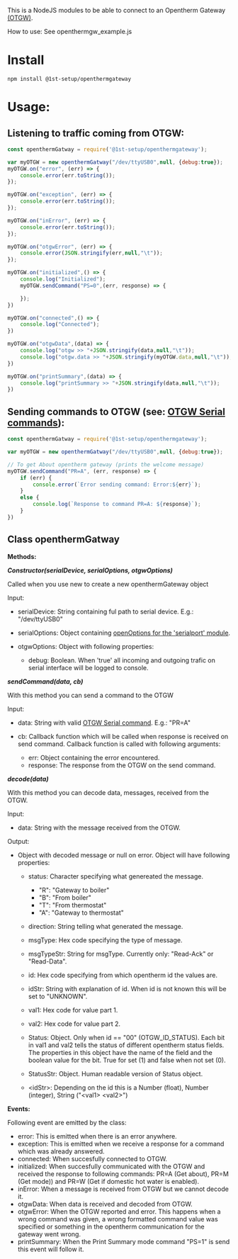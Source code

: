 This is a NodeJS modules to be able to connect to an Opentherm Gateway [(OTGW)](http://otgw.tclcode.com/index.html).

How to use: See openthermgw_example.js

Install
=======
```
npm install @1st-setup/openthermgateway
```

Usage:
======

Listening to traffic coming from OTGW:
--------------------------------------
```js
const openthermGatway = require('@1st-setup/openthermgateway');

var myOTGW = new openthermGatway("/dev/ttyUSB0",null, {debug:true});
myOTGW.on("error", (err) => {
    console.error(err.toString());
});

myOTGW.on("exception", (err) => {
    console.error(err.toString());
});

myOTGW.on("inError", (err) => {
    console.error(err.toString());
});

myOTGW.on("otgwError", (err) => {
    console.error(JSON.stringify(err,null,"\t"));
});

myOTGW.on("initialized",() => {
    console.log("Initialized");
    myOTGW.sendCommand("PS=0",(err, response) => {

    });
})

myOTGW.on("connected",() => {
    console.log("Connected");
})

myOTGW.on("otgwData",(data) => {
    console.log("otgw >> "+JSON.stringify(data,null,"\t"));
    console.log("otgw.data >> "+JSON.stringify(myOTGW.data,null,"\t"));
})

myOTGW.on("printSummary",(data) => {
    console.log("printSummary >> "+JSON.stringify(data,null,"\t"));
})
```

Sending commands to OTGW (see: [OTGW Serial commands](http://otgw.tclcode.com/firmware.html#configuration)):
--------------------------------------
```js
const openthermGatway = require('@1st-setup/openthermgateway');

var myOTGW = new openthermGatway("/dev/ttyUSB0",null, {debug:true});

// To get About opentherm gateway (prints the welcome message) 
myOTGW.sendCommand("PR=A", (err, response) => {
    if (err) {
        console.error(`Error sending command: Error:${err}`);
    }
    else {
        console.log(`Response to command PR=A: ${response}`);
    }
})
```

Class **openthermGatway**
-------------------------
**Methods:**

**_Constructor(serialDevice, serialOptions, otgwOptions)_**

Called when you use new to create a new openthermGateway object

Input:
* serialDevice: String containing ful path to serial device. E.g.: "/dev/ttyUSB0"
* serialOptions: Object containing [openOptions for the 'serialport' module](https://serialport.io/docs/api-stream#openoptions).
* otgwOptions: Object with following properties:

    * debug: Boolean. When 'true' all incoming and outgoing trafic on serial interface will be logged to console.

**_sendCommand(data, cb)_**

With this method you can send a command to the OTGW

Input:
* data: String with valid [OTGW Serial command](http://otgw.tclcode.com/firmware.html#configuration). E.g.: "PR=A"
* cb: Callback function which will be called when response is received on send command. Callback function is called with following arguments:

    * err: Object containing the error encountered.
    * response: The response from the OTGW on the send command.

**_decode(data)_**

With this method you can decode data, messages, received from the OTGW.

Input:
* data: String with the message received from the OTGW.

Output:
* Object with decoded message or null on error. Object will have following properties:

    * status: Character specifying what genereated the message.
        * "R": "Gateway to boiler"
        * "B": "From boiler"
        * "T": "From thermostat"
        * "A": "Gateway to thermostat"

    * direction: String telling what generated the message.
    * msgType: Hex code specifying the type of message.
    * msgTypeStr: String for msgType. Currently only: "Read-Ack" or "Read-Data".
    * id: Hex code specifying from which opentherm id the values are.
    * idStr: String with explanation of id. When id is not known this will be set to "UNKNOWN".
    * val1: Hex code for value part 1.
    * val2: Hex code for value part 2.
    * Status: Object. Only when id == "00" (OTGW_ID_STATUS). Each bit in val1 and val2 tells the status of different opentherm status fields. The properties in this object have the name of the field and the boolean value for the bit. True for set (1) and false when not set (0).
    * StatusStr: Object. Human readable version of Status object.
    * &lt;idStr&gt;: Depending on the id this is a Number (float), Number (integer), String ("&lt;val1&gt; &lt;val2&gt;")

**Events:**

Following event are emitted by the class:

* error: This is emitted when there is an error anywhere.
* exception: This is emitted when we receive a response for a command which was already answered.
* connected: When succesfully connected to OTGW.
* initialized: When succesfully communicated with the OTGW and received the response to following commands: PR=A (Get about), PR=M (Get mode)) and PR=W (Get if domestic hot water is enabled).
* inError: When a message is received from OTGW but we cannot decode it.
* otgwData: When data is received and decoded from OTGW.
* otgwError: When the OTGW reported and error. This happens when a wrong command was given, a wrong formatted command value was specified or something in the opentherm communication for the gateway went wrong.
* printSummary: When the Print Summary mode command "PS=1" is send this event will follow it. 